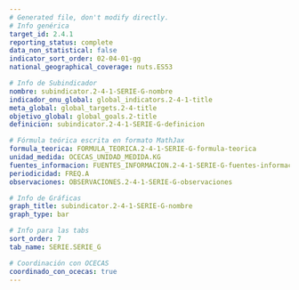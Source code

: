 ```yaml
---
# Generated file, don't modify directly.
# Info genérica
target_id: 2.4.1
reporting_status: complete
data_non_statistical: false
indicator_sort_order: 02-04-01-gg
national_geographical_coverage: nuts.ES53

# Info de Subindicador
nombre: subindicator.2-4-1-SERIE-G-nombre
indicador_onu_global: global_indicators.2-4-1-title
meta_global: global_targets.2-4-title
objetivo_global: global_goals.2-title
definicion: subindicator.2-4-1-SERIE-G-definicion

# Fórmula teórica escrita en formato MathJax
formula_teorica: FORMULA_TEORICA.2-4-1-SERIE-G-formula-teorica
unidad_medida: OCECAS_UNIDAD_MEDIDA.KG
fuentes_informacion: FUENTES_INFORMACION.2-4-1-SERIE-G-fuentes-informacion
periodicidad: FREQ.A
observaciones: OBSERVACIONES.2-4-1-SERIE-G-observaciones

# Info de Gráficas
graph_title: subindicator.2-4-1-SERIE-G-nombre
graph_type: bar

# Info para las tabs
sort_order: 7
tab_name: SERIE.SERIE_G

# Coordinación con OCECAS
coordinado_con_ocecas: true
---
```

